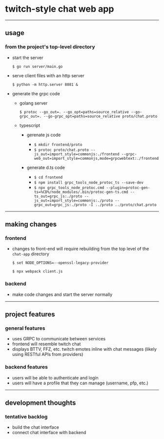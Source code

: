 # twitch-style chat web app
----

## usage
### from the project's top-level directory
- start the server
  
    ```$ go run server/main.go```

- serve client files with an http server

    ```$ python -m http.server 8081 &```

- generate the grpc code
  - golang server

    ```$ protoc --go_out=. --go_opt=paths=source_relative --go-grpc_out=. --go-grpc_opt=paths=source_relative proto/chat.proto```

  - typescript
    - gerenate js code
      - ```$ mkdir frontend/proto```
      - ```$ protoc proto/chat.proto --js_out=import_style=commonjs:./frontend --grpc-web_out=import_style=commonjs,mode=grpcwebtext:./frontend```

    - generate d.ts code
      - ```$ cd frontend```
      - ```$ npm install grpc_tools_node_protoc_ts --save-dev```
      - ```$ npx grpc_tools_node_protoc.cmd --plugin=protoc-gen-ts=%CD%/node_modules/.bin/protoc-gen-ts.cmd --ts_out=grpc_js:./proto --js_out=import_style=commonjs:./proto --grpc_out=grpc_js:./proto -I ../proto ../proto/chat.proto```
----

## making changes
### frontend
- changes to front-end will require rebuilding from the top level of the `chat-app` directory
  
  `$ set NODE_OPTIONS=--openssl-legacy-provider`

  `$ npx webpack client.js`
### backend
- make code changes and start the server normally

----
## project features

### general features
- uses GRPC to communicate between services
- frontend will resemble twitch chat
- displays BTTV, FFZ, etc. twitch emotes inline with chat messages (likely using RESTful APIs from providers)

### backend features
- users will be able to authenticate and login
- users will have a profile that they can manage (username, pfp, etc.)

----

## development thoughts

### tentative backlog
- build the chat interface
- connect chat interface with backend


